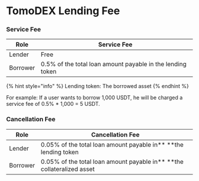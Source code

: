 # TomoDEX Lending Fee

### Service Fee

| Role     | Service Fee                                                |
| -------- | ---------------------------------------------------------- |
| Lender   | Free                                                       |
| Borrower | 0.5% of the total loan amount payable in the lending token |

{% hint style="info" %}
Lending token: The borrowed asset
{% endhint %}

For example: If a user wants to borrow 1,000 USDT, he will be charged a service fee of 0.5% \* 1,000 = 5 USDT.

### Cancellation Fee

| Role     | Cancellation Fee                                                       |
| -------- | ---------------------------------------------------------------------- |
| Lender   | 0.05% of the total loan amount payable in** **the lending token        |
| Borrower | 0.05% of the total loan amount payable in** **the collateralized asset |

###
